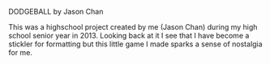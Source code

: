 DODGEBALL
by Jason Chan

This was a highschool project created by me (Jason Chan) during my high school senior year in 2013. Looking back at it I see that I have become a stickler for formatting but this little game I made sparks a sense of nostalgia for me.
